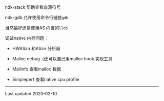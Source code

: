 ndk-stack 帮助查看崩溃符号  

ndk-gdb 允许使用命令行链接`gdb`  

当然最好还是使用AS 内置的`lldb`  



调试native 内存问题：

- HWASan 和ASan 分析器

- Malloc debug（还可以自己用malloc hook 实现工具

- Mallinfo 查看malloc 数据    

- Simpleperf 查看native cpu profile

    

---

Last updated 2020-02-10